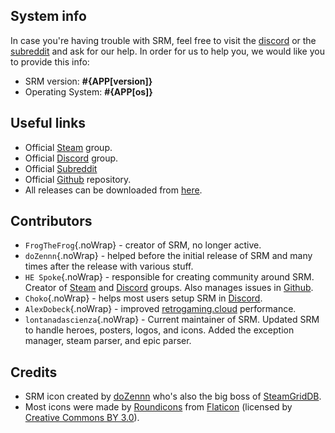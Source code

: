 ## System info

In case you're having trouble with SRM, feel free to visit the [discord](https://discord.gg/nxxzBPJ) or the [subreddit](https://www.reddit.com/r/SteamRomManager/) and ask for our help. In order for us to help you, we would like you to provide this info:

* SRM version: **#{APP[version]}**
* Operating System: **#{APP[os]}**

## Useful links

* Official [Steam](https://steamcommunity.com/groups/steamrommanager) group.
* Official [Discord](https://discord.gg/nxxzBPJ) group.
* Official [Subreddit](https://www.reddit.com/r/SteamRomManager/)
* Official [Github](https://github.com/SteamGridDB/steam-rom-manager) repository.
* All releases can be downloaded from [here](https://github.com/SteamGridDB/steam-rom-manager/releases).

## Contributors
* `FrogTheFrog`{.noWrap} - creator of SRM, no longer active.
* `doZennn`{.noWrap} - helped before the initial release of SRM and many times after the release with various stuff.
* `HE Spoke`{.noWrap} - responsible for creating community around SRM. Creator of [Steam](https://steamcommunity.com/groups/steamrommanager) and [Discord](https://discord.gg/nxxzBPJ) groups. Also manages issues in [Github](https://github.com/SteamGridDB/steam-rom-manager).
* `Choko`{.noWrap} - helps most users setup SRM in [Discord](https://discord.gg/nxxzBPJ).
* `AlexDobeck`{.noWrap} - improved [retrogaming.cloud](https://retrogaming.cloud/) performance.
* `lontanadascienza`{.noWrap} - Current maintainer of SRM. Updated SRM to handle heroes, posters, logos, and icons. Added the exception manager, steam parser, and epic parser.
## Credits

* SRM icon created by [doZennn](https://www.reddit.com/user/dozennn) who's also the big boss of [SteamGridDB](https://www.steamgriddb.com/).
* Most icons were made by [Roundicons](https://www.flaticon.com/authors/roundicons) from [Flaticon](https://www.flaticon.com) (licensed by [Creative Commons BY 3.0](https://creativecommons.org/licenses/by/3.0/)).

